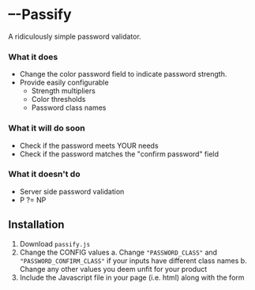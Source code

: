 –-Passify
=======
A ridiculously simple password validator.

### What it does

* Change the color password field to indicate password strength.
* Provide easily configurable
	* Strength multipliers
	* Color thresholds
	* Password class names

### What it will do soon

* Check if the password meets YOUR needs
* Check if the password matches the "confirm password" field

### What it doesn't do

* Server side password validation
* P ?= NP

## Installation

1. Download `passify.js`
2. Change the CONFIG values
	a. Change `"PASSWORD_CLASS"` and `"PASSWORD_CONFIRM_CLASS"` if your inputs have different class names
	b. Change any other values you deem unfit for your product
3. Include the Javascript file in your page (i.e. html) along with the form